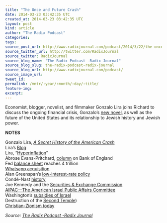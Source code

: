```yaml
---
title: "The Once and Future Crash"
date: 2014-03-23 03:42:35 UTC
created_at: 2014-03-23 03:42:35 UTC
layout: post
kind: article
author: "The Radix Podcast"
categories: 
tags: 
source_post_url: http://www.radixjournal.com/podcast/2014/3/22/the-once-and-future-crash
source_twitter_url: http://twitter.com/RadixJournal
source_twitter: RadixJournal
source_blog_name: "The Radix Podcast -Radix Journal"
source_blog_slug: the-radix-podcast-radix-journal
source_blog_url: http://www.radixjournal.com/podcast/
source_image_url: 
tweet_id:
permalink: /mntr/:year/:month/:day/:title/
feature-img: 
excerpt:
---
```

<p>Economist, blogger, novelist, and filmmaker Gonzalo Lira joins Richard to discuss the ongoing financial crisis, Gonzalo’s <a href="https://liraspg.com/a-secret-history-of-the-american-crash/">new novel</a>, as well as the future of the United States and its relationship to Jewish history and Jewish power.      </p>

<p><strong>NOTES</strong>  </p>

<p>Gonzalo Lira, <a href="https://liraspg.com/a-secret-history-of-the-american-crash/"><em>A Secret History of the American Crash</em></a> <br>
Lira’s <a href="http://gonzalolira.blogspot.com">Blog</a> <br>
Lira, “<a href="http://gonzalolira.blogspot.com/2010/08/how-hyperinflation-will-happen.html">Hyperinflation</a>” <br>
Abrose Evans-Pritchard, <a href="http://blogs.telegraph.co.uk/finance/ambroseevans-pritchard/100026798/the-bank-of-england-will-never-unwind-qe-nor-should-it/">column</a> on Bank of England <br>
Fed <a href="http://www.bloomberg.com/news/2013-12-19/fed-assets-reach-record-4-trillion-on-unprecedented-bond-buying.html">balance sheet</a> reaches 4 trillion <br>
<a href="http://en.wikipedia.org/wiki/WhatsApp#Acquisition">Whatsapp acquisition</a> <br>
Alan Greenspan’s <a href="http://www.forbes.com/2009/04/02/greenspan-john-taylor-fed-rates-china-opinions-columnists-housing-bubble.html">low-interest-rate policy</a> <br>
Condé-Nast <a href="http://en.wikipedia.org/wiki/Cond%C3%A9_Nast#History">history</a> <br>
Joe Kennedy and the <a href="http://en.wikipedia.org/wiki/Joseph_P._Kennedy,_Sr.#SEC_Chairman_.281932-1935.29">Securities &amp; Exchange Commission</a> <br>
<a href="http://en.wikipedia.org/wiki/Aipac">AIPAC—The American Israel Public Affairs Committee</a> <br>
Washington’s <a href="http://original.antiwar.com/alison-weir/2011/08/31/american-taxpayers-subsidize-israels-prosperity/">subsidies of Israel</a> <br>
Destruction of the <a href="http://en.wikipedia.org/wiki/Siege_of_Jerusalem_(70">Second Temple</a>) <br>
<a href="http://www.alternet.org/belief/gods-foreign-policy-christian-zionism">Christian-Zionism today</a>   </p><div class="">
    <i>Source: <a href="http://www.radixjournal.com/podcast/">The Radix Podcast -Radix Journal</a></i>
</div>
